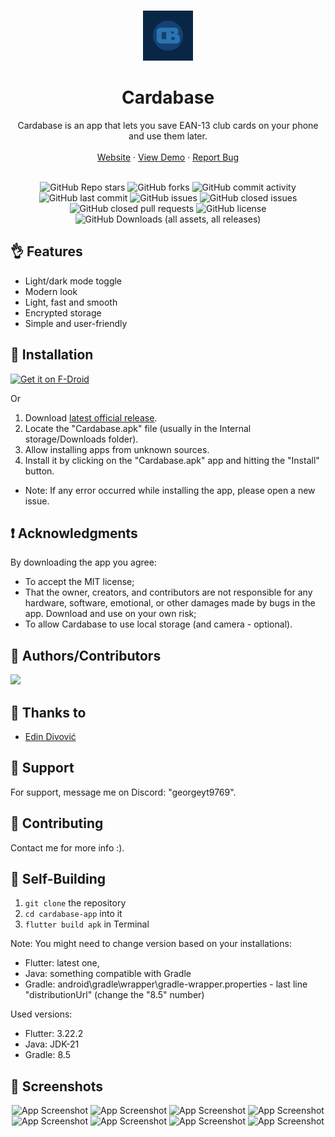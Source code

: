 <a name="readme-top"></a>

<br />
<div align="center">
  <a href="https://github.com/github_username/repo_name">
    <img src="CB.png" alt="Logo" width="80" height="80">
  </a>

<h1 align="center">Cardabase</h1>

  <p align="center">
    Cardabase is an app that lets you save EAN-13 club cards on your phone and use them later.
    <br />
    <!-- <a href="https://github.com/github_username/repo_name"><strong>Explore the docs »</strong></a>
    <br /> -->
    <br />
    <a href="https://georgeyt9769.github.io/cardabase/">Website</a>
    ·
    <a href="https://georgeyt9769.github.io/cardabase/webapp/index.html">View Demo</a>
    ·
    <a href="https://github.com/GeorgeYT9769/cardabase-app/issues/new">Report Bug</a>
  </p>
</div>

<br />


<div align="center">
  <img alt="GitHub Repo stars" src="https://img.shields.io/github/stars/GeorgeYT9769/cardabase-app?style=for-the-badge&label=Stars">
  <img alt="GitHub forks" src="https://img.shields.io/github/forks/GeorgeYT9769/cardabase-app?style=for-the-badge&label=Forks">
  <img alt="GitHub commit activity" src="https://img.shields.io/github/commit-activity/y/GeorgeYT9769/cardabase-app?style=for-the-badge&label=Commit Activity">
  <img alt="GitHub last commit" src="https://img.shields.io/github/last-commit/GeorgeYT9769/cardabase-app?style=for-the-badge&label=Last Commit">
  <img alt="GitHub issues" src="https://img.shields.io/github/issues/GeorgeYT9769/cardabase-app?style=for-the-badge&label=Issues Opened">
  <img alt="GitHub closed issues" src="https://img.shields.io/github/issues-closed/GeorgeYT9769/cardabase-app?style=for-the-badge&label=Issues Closed">
  <img alt="GitHub closed pull requests" src="https://img.shields.io/github/issues-pr-closed/GeorgeYT9769/cardabase-app?style=for-the-badge&label=Pull Requests">
  <img alt="GitHub license" src="https://img.shields.io/github/license/GeorgeYT9769/cardabase-app?style=for-the-badge&label=License">
  <img alt="GitHub Downloads (all assets, all releases)" src="https://img.shields.io/github/downloads/GeorgeYT9769/cardabase-app/total?style=for-the-badge&label=Downloads">
</div>



## 👌 Features

- Light/dark mode toggle
- Modern look
- Light, fast and smooth
- Encrypted storage
- Simple and user-friendly

## 📲 Installation

[<img src="https://fdroid.gitlab.io/artwork/badge/get-it-on.png"
     alt="Get it on F-Droid"
     height="80">](https://f-droid.org/packages/com.georgeyt9769.cardabase/)

Or

1. Download [latest official release](https://github.com/GeorgeYT9769/cardabase-app/releases/latest).
2. Locate the "Cardabase.apk" file (usually in the Internal storage/Downloads folder).
3. Allow installing apps from unknown sources.
4. Install it by clicking on the "Cardabase.apk" app and hitting the "Install" button.
- Note: If any error occurred while installing the app, please open a new issue.

## ❗ Acknowledgments

By downloading the app you agree:

- To accept the MIT license;
- That the owner, creators, and contributors are not responsible for any hardware, software, emotional, or other damages made by bugs in the app. Download and use on your own risk;
- To allow Cardabase to use local storage (and camera - optional).

## 👨 Authors/Contributors

<a href="https://github.com/GeorgeYT9769/">
  <img src="https://contrib.rocks/image?repo=GeorgeYT9769/cardabase-app" />
</a>

## 🤝 Thanks to

- [Edin Divović](https://www.youtube.com/@NotEdin_)

## 🙌 Support

For support, message me on Discord: "georgeyt9769".

## 🤝 Contributing
Contact me for more info :).

## 🔨 Self-Building
1. `git clone` the repository
2. `cd cardabase-app` into it
3. `flutter build apk` in Terminal

Note: You might need to change version based on your installations:
- Flutter: latest one,
- Java: something compatible with Gradle
- Gradle: android\gradle\wrapper\gradle-wrapper.properties - last line "distributionUrl" (change the "8.5" number)

Used versions:
- Flutter: 3.22.2
- Java: JDK-21
- Gradle: 8.5

## 📸 Screenshots

<div align="center">

![App Screenshot](https://github.com/GeorgeYT9769/cardabase-app/blob/main/fastlane/metadata/android/en-US/images/phoneScreenshots/1.png?raw=true)
![App Screenshot](https://github.com/GeorgeYT9769/cardabase-app/blob/main/fastlane/metadata/android/en-US/images/phoneScreenshots/2.png?raw=true)
![App Screenshot](https://github.com/GeorgeYT9769/cardabase-app/blob/main/fastlane/metadata/android/en-US/images/phoneScreenshots/3.png?raw=true)
![App Screenshot](https://github.com/GeorgeYT9769/cardabase-app/blob/main/fastlane/metadata/android/en-US/images/phoneScreenshots/4.png?raw=true)
![App Screenshot](https://github.com/GeorgeYT9769/cardabase-app/blob/main/fastlane/metadata/android/en-US/images/phoneScreenshots/5.png?raw=true)
![App Screenshot](https://github.com/GeorgeYT9769/cardabase-app/blob/main/fastlane/metadata/android/en-US/images/phoneScreenshots/6.png?raw=true)
![App Screenshot](https://github.com/GeorgeYT9769/cardabase-app/blob/main/fastlane/metadata/android/en-US/images/phoneScreenshots/7.png?raw=true)
![App Screenshot](https://github.com/GeorgeYT9769/cardabase-app/blob/main/fastlane/metadata/android/en-US/images/phoneScreenshots/8.png?raw=true)

</div>
